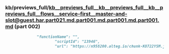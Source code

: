### kb/previews_full/kb__previews_full__kb__previews_full__kb__previews_full__flows__service-first__master-and-slot@guest.har.part021.md.part001.md.part001.md.part001.md (part 002)

```md
              "functionName": "",
                      "scriptId": "13946",
                      "url": "https://n958200.alteg.io/chunk-KO722YSM.js",
      
```

```
